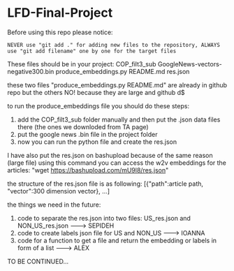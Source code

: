 # LFD-Final-Project


Before using this repo please notice:

~~~~~~~~~~~~~~~~~~~~~~~~~~~~~~~~~~~~~~~~~~~~~~~~~~~~~~~~~~~~~~~~~~~~~~~~~~~~~~~~~~~~~~~~~~~~~~~~~~~~~~~~~~~~~~~~~~~~~~~~~~~~
NEVER use "git add ." for adding new files to the repository, ALWAYS use "git add filename" one by one for the target files
~~~~~~~~~~~~~~~~~~~~~~~~~~~~~~~~~~~~~~~~~~~~~~~~~~~~~~~~~~~~~~~~~~~~~~~~~~~~~~~~~~~~~~~~~~~~~~~~~~~~~~~~~~~~~~~~~~~~~~~~~~~~

These files should be in your project:
COP_filt3_sub  GoogleNews-vectors-negative300.bin  produce_embeddings.py  README.md  res.json

these two files "produce_embeddings.py  README.md" are already in github repo but the others NO! because they are large and github d$

to run the produce_embeddings file you should do these steps:
1. add the COP_filt3_sub folder manually and then put the .json data files there (the ones we downloded from TA page)
2. put the google news .bin file in the project folder
3. now you can run the python file and create the res.json

I have also put the res.json on bashupload because of the same reason (large file)
using this command you can access the w2v embeddings for the articles: "wget https://bashupload.com/mU9l8/res.json"

the structure of the res.json file is as following:
[{"path":article path, "vector":300 dimension vector}, ...]



the things we need in the future:
1. code to separate the res.json into two files: US_res.json and NON_US_res.json ---> SEPIDEH
2. code to create labels json file for US and NON_US ---> IOANNA
3. code for a function to get a file and return the embedding or labels in form of a list ---> ALEX


TO BE CONTINUED...



